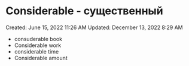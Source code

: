 # Considerable - существенный

Created: June 15, 2022 11:26 AM
Updated: December 13, 2022 8:29 AM

- consuderable book
- Considerable work
- considerable time
- Considerable amount
